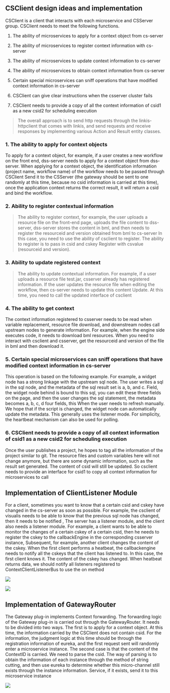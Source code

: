 ## **CSClient design ideas and implementation**


CSClient is a client that interacts with each microservice and CSServer group. CSClient needs to meet the following functions.

1. The ability of microservices to apply for a context object from cs-server

2. The ability of microservices to register context information with cs-server

3. The ability of microservices to update context information to cs-server

4. The ability of microservices to obtain context information from cs-server

5. Certain special microservices can sniff operations that have modified context information in cs-server

6. CSClient can give clear instructions when the csserver cluster fails

7. CSClient needs to provide a copy of all the context information of csid1 as a new csid2 for scheduling execution

> The overall approach is to send http requests through the linkis-httpclient that comes with linkis, and send requests and receive responses by implementing various Action and Result entity classes.

### 1. The ability to apply for context objects

To apply for a context object, for example, if a user creates a new workflow on the front end, dss-server needs to apply for a context object from dss-server. When applying for a context object, the identification information (project name, workflow name) of the workflow needs to be passed through CSClient Send it to the CSServer (the gateway should be sent to one randomly at this time, because no csid information is carried at this time), once the application context returns the correct result, it will return a csid and bind the workflow.

### 2. Ability to register contextual information

> The ability to register context, for example, the user uploads a resource file on the front-end page, uploads the file content to dss-server, dss-server stores the content in bml, and then needs to register the resourceid and version obtained from bml to cs-server In this case, you need to use the ability of csclient to register. The ability to register is to pass in csid and cskey
> Register with csvalue (resourceid and version).

### 3. Ability to update registered context

> The ability to update contextual information. For example, if a user uploads a resource file test.jar, csserver already has registered information. If the user updates the resource file when editing the workflow, then cs-server needs to update this content Update. At this time, you need to call the updated interface of csclient

### 4. The ability to get context

The context information registered to csserver needs to be read when variable replacement, resource file download, and downstream nodes call upstream nodes to generate information. For example, when the engine side executes code, it needs to download bml resources. When you need to interact with csclient and csserver, get the resourceid and version of the file in bml and then download it.

### 5. Certain special microservices can sniff operations that have modified context information in cs-server

This operation is based on the following example. For example, a widget node has a strong linkage with the upstream sql node. The user writes a sql in the sql node, and the metadata of the sql result set is a, b, and c. Field, the widget node behind is bound to this sql, you can edit these three fields on the page, and then the user changes the sql statement, the metadata becomes a, b, c, d four fields, this When the user needs to refresh manually. We hope that if the script is changed, the widget node can automatically update the metadata. This generally uses the listener mode. For simplicity, the heartbeat mechanism can also be used for polling.

### 6. CSClient needs to provide a copy of all context information of csid1 as a new csid2 for scheduling execution

Once the user publishes a project, he hopes to tag all the information of the project similar to git. The resource files and custom variables here will not change anymore, but there are some dynamic information, such as the result set generated. The content of csid will still be updated. So csclient needs to provide an interface for csid1 to copy all context information for microservices to call

## **Implementation of ClientListener Module**

For a client, sometimes you want to know that a certain csid and cskey have changed in the cs-server as soon as possible. For example, the csclient of visualis needs to be able to know that the previous sql node has changed, then it needs to be notified , The server has a listener module, and the client also needs a listener module. For example, a client wants to be able to monitor the changes of a certain cskey of a certain csid, then he needs to register the cskey to the callbackEngine in the corresponding csserver instance, Subsequent, for example, another client changes the content of the cskey. When the first client performs a heatbeat, the callbackengine needs to notify all the cskeys that the client has listened to. In this case, the first client knows it. The content of the cskey has changed. When heatbeat returns data, we should notify all listeners registered to ContextClientListenerBus to use the on method

![](/Images/Architecture/Public_Enhancement_Service/ContextService/linkis-contextservice-client-01.png)

![](/Images/Architecture/Public_Enhancement_Service/ContextService/linkis-contextservice-client-02.png)

## **Implementation of GatewayRouter**


The Gateway plug-in implements Context forwarding. The forwarding logic of the Gateway plug-in is carried out through the GatewayRouter. It needs to be divided into two ways. The first is to apply for a context object. At this time, the information carried by the CSClient does not contain csid. For the information, the judgment logic at this time should be through the registration information of eureka, and the first request sent will randomly enter a microservice instance.
The second case is that the content of the ContextID is carried. We need to parse the csid. The way of parsing is to obtain the information of each instance through the method of string cutting, and then use eureka to determine whether this micro-channel still exists through the instance information. Service, if it exists, send it to this microservice instance

![](/Images/Architecture/Public_Enhancement_Service/ContextService/linkis-contextservice-client-03.png)